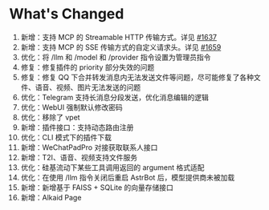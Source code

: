 # What's Changed

1. 新增：支持 MCP 的 Streamable HTTP 传输方式。详见 [#1637](https://github.com/AstrBotDevs/AstrBot/issues/1637)
2. 新增：支持 MCP 的 SSE 传输方式的自定义请求头。详见 [#1659](https://github.com/AstrBotDevs/AstrBot/issues/1659)
3. 优化：将 /llm 和 /model 和 /provider 指令设置为管理员指令
4. 修复：修复插件的 priority 部分失效的问题
5. 修复：修复 QQ 下合并转发消息内无法发送文件等问题，尽可能修复了各种文件、语音、视频、图片无法发送的问题
6. 优化：Telegram 支持长消息分段发送，优化消息编辑的逻辑
7. 优化：WebUI 强制默认修改密码
8. 优化：移除了 vpet
9. 新增：插件接口：支持动态路由注册
10. 优化：CLI 模式下的插件下载
11. 新增：WeChatPadPro 对接获取联系人接口
12. 新增：T2I、语音、视频支持文件服务
13. 优化：硅基流动下某些工具调用返回的 argument 格式适配
14. 优化：在使用 /llm 指令关闭后重启 AstrBot 后，模型提供商未被加载
15. 新增：新增基于 FAISS + SQLite 的向量存储接口
16. 新增：Alkaid Page
